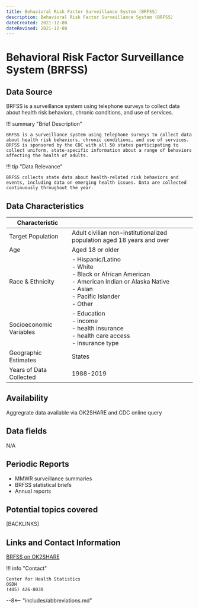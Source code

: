 ```yaml
---
title: Behavioral Risk Factor Surveillance System (BRFSS)
description: Behavioral Risk Factor Surveillance System (BRFSS)
dateCreated: 2021-12-08
dateRevised: 2021-12-08
---
```

# Behavioral Risk Factor Surveillance System (BRFSS)

## Data Source
BRFSS is a surveillance system using telephone surveys to collect data about health risk behaviors, chronic conditions, and use of services.

!!! summary "Brief Description"

    BRFSS is a surveillance system using telephone surveys to collect data about health risk behaviors, chronic conditions, and use of services. BRFSS is sponsored by the CDC with all 50 states participating to collect uniform, state-specific information about a range of behaviors affecting the health of adults.

!!! tip "Data Relevance"

    BRFSS collects state data about health-related risk behaviors and events, including data on emerging health issues. Data are collected continuously throughout the year.

## Data Characteristics
| Characteristic          |                                                                                                                                                     |
|-------------------------|-----------------------------------------------------------------------------------------------------------------------------------------------------|
| Target Population       | Adult civilian non-institutionalized population aged 18 years and over                                                                              |
| Age                     | Aged 18 or older                                                                                                                                    |
| Race & Ethnicity        | - Hispanic/Latino<br/>- White<br/>- Black or African American<br/>- American Indian or Alaska Native<br/>- Asian<br/>- Pacific Islander<br/>- Other |
| Socioeconomic Variables | - Education<br/>- income<br/>- health insurance<br/>- health care access<br/>- insurance type                                                       |
| Geographic Estimates    | States                                                                                                                                              |
| Years of Data Collected | 1988-2019                                                                                                                                           |

## Availability
Aggregrate data available via OK2SHARE and CDC online query

## Data fields 
N/A

## Periodic Reports
- MMWR surveillance summaries
- BRFSS statistical briefs
- Annual reports

## Potential topics covered
[BACKLINKS]

## Links and Contact Information
[BRFSS on OK2SHARE](https://www.health.state.ok.us/stats/Health_Surveys/BRFSS/index.shtml)

!!! info "Contact"

    Center for Health Statistics
    OSDH
    (405) 426-8030


--8<-- "includes/abbreviations.md"
